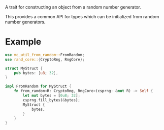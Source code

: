 A trait for constructing an object from a random number generator.

This provides a common API for types which can be initialized from random number generators.

# Example

```rust
use mc_util_from_random::FromRandom;
use rand_core::{CryptoRng, RngCore};

struct MyStruct {
    pub bytes: [u8; 32],
}

impl FromRandom for MyStruct {
    fn from_random<R: CryptoRng, RngCore>(csprng: &mut R) -> Self {
        let mut bytes = [0u8; 32];
        csprng.fill_bytes(&bytes);
        MyStruct {
            bytes,
        }
    }
}
```
